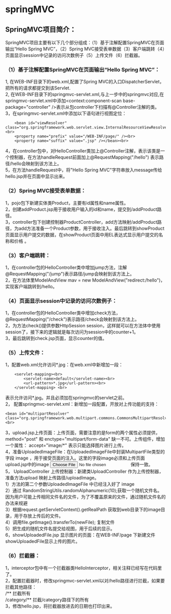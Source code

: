 # springMVC
## SpringMVC项目简介：
SpringMVC项目主要有以下几个部分组成：（1）基于注解配置SpringMVC在页面输出“Hello Spring MVC”，（2）Spring MVC接受表单数据（3）客户端跳转（4）页面显示session中记录的访问次数例子（5）上传文件（6）拦截器。<br>
### （1）基于注解配置SpringMVC在页面输出“Hello Spring MVC”：<br>
1, 在WEB-INF目录下的web.xml,配置了Spring MVC的入口DispatcherServlet，把所有的请求都提交到该Servlet.<br>
2, 在WEB-INF目录下的springmvc-servlet.xml,与上一步中的<servlet-name>springmvc</servlet-name>对应,在springmvc-servlet.xml中添加<context:component-scan base-package="controller" />表示从包controller下扫描有@Controller注解的类。<br>
3，在springmvc-servlet.xml中添加以下语句进行视图定位：<br>
```
	<bean id="viewResolver" class="org.springframework.web.servlet.view.InternalResourceViewResolver"><br>
	<property name="prefix" value="/WEB-INF/page/" /><br>
	<property name="suffix" value=".jsp" /></bean><br>
```
4，在controller包中，对HelloController类加上@Controller注解，表示该类是一个控制器，在方法handleRequest前面加上@RequestMapping("/hello") 表示路径/hello会映射到该方法上。<br>
5，在方法handleRequest中，将"Hello Spring MVC"字符串放入message传给hello.jsp并在页面中显示出来。<br>

### （2）Spring MVC接受表单数据：
1，pojo包下新建实体类Product，主要有id属性和name属性。<br>
2，创建addProduct.jsp用于接收用户输入的id和name，提交到/addProduct路径。<br>
3，controller包下创建控制器ProductController，add方法映射/addProduct路径，为add方法准备一个Product参数，用于接收注入。最后跳转到showProduct页面显示用户提交的数据，在showProduct页面中用EL表达式显示用户提交的名称和价格 。<br>

### （3）客户端跳转：
1，在controller包的HelloController类中增加jump方法，注解@RequestMapping("/jump")表示路径/jump会映射到该方法上。<br>
2，在方法体里ModelAndView mav = new ModelAndView("redirect:/hello")，实现客户端跳转到/hello。<br>

### （4）页面显示session中记录的访问次数例子：
1，在controller包的HelloController类中增加check方法，@RequestMapping("/check")表示路径/check会映射到该方法上。<br>
2，为方法check()提供参数HttpSession session，这样就可以在方法体中使用session了，接下来的逻辑就是每次访问为session中的counter+1。<br>
3，最后跳转到check.jsp页面，显示counter的值。<br>

### （5）上传文件：
1，配置web.xml允许访问*.jpg：在web.xml中新增加一段：<br>
```
 	<servlet-mapping><br>
	    <servlet-name>default</servlet-name><br>
	    <url-pattern>*.jpg</url-pattern><br>
  	</servlet-mapping> <br>
  ```
表示允许访问*.jpg。并且必须加在springmvc的servlet之前。<br>
2， 配置springmvc-servlet.xml：新增加一段配置，开放对上传功能的支持：<br>
```
<bean id="multipartResolver" class="org.springframework.web.multipart.commons.CommonsMultipartResolver"/><br>
```
3，upload.jsp上传页面：上传页面，需要注意的是form的两个属性必须提供，method="post" 和 enctype="multipart/form-data" 缺一不可。上传组件，增加一个属性： accept="image/*" 表示只能选择图片进行上传。<br>
4，准备UploadedImageFile：在UploadedImageFile中封装MultipartFile类型的字段 image ，用于接受页面的注入。这里的字段image必须和上传页面upload.jsp中的image
<input type="file" name="image" accept="image/*" />保持一致。<br>
5， UploadController 上传控制器：新建类UploadController 作为上传控制器，准备方法upload 映射上传路径/uploadImage。<br>
	1）方法的第二个参数UploadedImageFile 中已经注入好了 image<br>
	2）通过 RandomStringUtils.randomAlphanumeric(10);获取一个随机文件名。 因为用户可能上传相同文件名的文件，为了不覆盖原来的文件，通过随机文件名的办法来规避<br>
		3）根据request.getServletContext().getRealPath 获取到web目录下的image目录，用于存放上传后的文件。<br>
	4）调用file.getImage().transferTo(newFile); 复制文件<br>
	5）把生成的随机文件名提交给视图，用于后续的显示。<br>
6，showUploadedFile.jsp 显示图片的页面：在WEB-INF/page 下新建文件showUploadedFile显示上传的图片。<br>

### （6）拦截器：
1，interceptor包中有一个拦截器类HelloInterceptor，相关注释已经写在代码里了。<br>
2，配置拦截器时，修改springmvc-servlet.xml以对/hello路径进行拦截，如果要拦截其他路径：<br>
	/** 拦截所有<br>
	/category/** 拦截/category路径下的所有<br>
3，修改hello.jsp，将拦截器放进去的日期也打印出来。<br>
